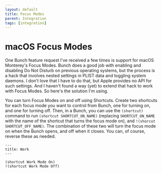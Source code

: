 ```yaml
---
layout: default
title: Focus Modes
parent: Integration
tags: [integration]
---
```

# macOS Focus Modes

One Bunch feature request I've received a few times is support for macOS Monterey's Focus Modes. Bunch does a good job with enabling and disabling Do Not Disturb on previous operating systems, but the process is a hack that involves nested settings in PLIST data and toggling system daemons. I don't love that I have to do that, but Apple provides no API for such settings. And I haven't found a way (yet) to extend that hack to work with Focus Modes. So here's the solution I'm using.

You can turn Focus Modes on and off using Shortcuts. Create two shortcuts for each focus mode you want to control from Bunch, one for turning on, and one for turning off. Then, in a Bunch, you can use the `(shortcut)` command to run `(shortcut SHORTCUT_ON_NAME)` (replacing `SHORTCUT_ON_NAME` with the name of the shortcut that turns the focus mode on), and `!(shorcut SHORTCUT_OFF_NAME)`. The combination of these two will turn the focus mode on when the Bunch opens, and off when it closes. You can, of course, reverse these as needed.

```bunch
---
title: Work
---

(shortcut Work Mode On)
!(shortcut Work Mode Off)
```
